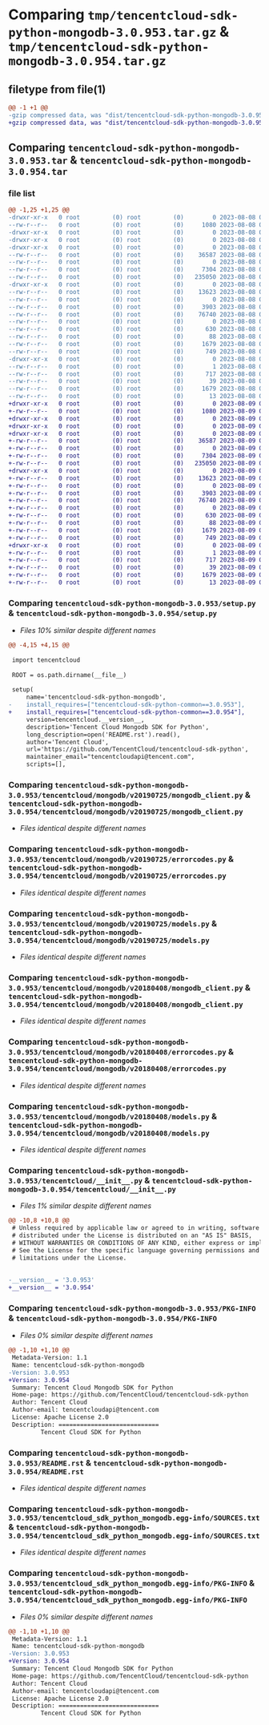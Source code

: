 # Comparing `tmp/tencentcloud-sdk-python-mongodb-3.0.953.tar.gz` & `tmp/tencentcloud-sdk-python-mongodb-3.0.954.tar.gz`

## filetype from file(1)

```diff
@@ -1 +1 @@
-gzip compressed data, was "dist/tencentcloud-sdk-python-mongodb-3.0.953.tar", last modified: Tue Aug  8 00:28:51 2023, max compression
+gzip compressed data, was "dist/tencentcloud-sdk-python-mongodb-3.0.954.tar", last modified: Wed Aug  9 00:28:47 2023, max compression
```

## Comparing `tencentcloud-sdk-python-mongodb-3.0.953.tar` & `tencentcloud-sdk-python-mongodb-3.0.954.tar`

### file list

```diff
@@ -1,25 +1,25 @@
-drwxr-xr-x   0 root         (0) root         (0)        0 2023-08-08 00:28:51.000000 tencentcloud-sdk-python-mongodb-3.0.953/
--rw-r--r--   0 root         (0) root         (0)     1080 2023-08-08 00:28:51.000000 tencentcloud-sdk-python-mongodb-3.0.953/setup.py
-drwxr-xr-x   0 root         (0) root         (0)        0 2023-08-08 00:28:51.000000 tencentcloud-sdk-python-mongodb-3.0.953/tencentcloud/
-drwxr-xr-x   0 root         (0) root         (0)        0 2023-08-08 00:28:51.000000 tencentcloud-sdk-python-mongodb-3.0.953/tencentcloud/mongodb/
-drwxr-xr-x   0 root         (0) root         (0)        0 2023-08-08 00:28:51.000000 tencentcloud-sdk-python-mongodb-3.0.953/tencentcloud/mongodb/v20190725/
--rw-r--r--   0 root         (0) root         (0)    36587 2023-08-08 00:28:51.000000 tencentcloud-sdk-python-mongodb-3.0.953/tencentcloud/mongodb/v20190725/mongodb_client.py
--rw-r--r--   0 root         (0) root         (0)        0 2023-08-08 00:28:51.000000 tencentcloud-sdk-python-mongodb-3.0.953/tencentcloud/mongodb/v20190725/__init__.py
--rw-r--r--   0 root         (0) root         (0)     7304 2023-08-08 00:28:51.000000 tencentcloud-sdk-python-mongodb-3.0.953/tencentcloud/mongodb/v20190725/errorcodes.py
--rw-r--r--   0 root         (0) root         (0)   235050 2023-08-08 00:28:51.000000 tencentcloud-sdk-python-mongodb-3.0.953/tencentcloud/mongodb/v20190725/models.py
-drwxr-xr-x   0 root         (0) root         (0)        0 2023-08-08 00:28:51.000000 tencentcloud-sdk-python-mongodb-3.0.953/tencentcloud/mongodb/v20180408/
--rw-r--r--   0 root         (0) root         (0)    13623 2023-08-08 00:28:51.000000 tencentcloud-sdk-python-mongodb-3.0.953/tencentcloud/mongodb/v20180408/mongodb_client.py
--rw-r--r--   0 root         (0) root         (0)        0 2023-08-08 00:28:51.000000 tencentcloud-sdk-python-mongodb-3.0.953/tencentcloud/mongodb/v20180408/__init__.py
--rw-r--r--   0 root         (0) root         (0)     3903 2023-08-08 00:28:51.000000 tencentcloud-sdk-python-mongodb-3.0.953/tencentcloud/mongodb/v20180408/errorcodes.py
--rw-r--r--   0 root         (0) root         (0)    76740 2023-08-08 00:28:51.000000 tencentcloud-sdk-python-mongodb-3.0.953/tencentcloud/mongodb/v20180408/models.py
--rw-r--r--   0 root         (0) root         (0)        0 2023-08-08 00:28:51.000000 tencentcloud-sdk-python-mongodb-3.0.953/tencentcloud/mongodb/__init__.py
--rw-r--r--   0 root         (0) root         (0)      630 2023-08-08 00:28:51.000000 tencentcloud-sdk-python-mongodb-3.0.953/tencentcloud/__init__.py
--rw-r--r--   0 root         (0) root         (0)       88 2023-08-08 00:28:51.000000 tencentcloud-sdk-python-mongodb-3.0.953/setup.cfg
--rw-r--r--   0 root         (0) root         (0)     1679 2023-08-08 00:28:51.000000 tencentcloud-sdk-python-mongodb-3.0.953/PKG-INFO
--rw-r--r--   0 root         (0) root         (0)      749 2023-08-08 00:28:51.000000 tencentcloud-sdk-python-mongodb-3.0.953/README.rst
-drwxr-xr-x   0 root         (0) root         (0)        0 2023-08-08 00:28:51.000000 tencentcloud-sdk-python-mongodb-3.0.953/tencentcloud_sdk_python_mongodb.egg-info/
--rw-r--r--   0 root         (0) root         (0)        1 2023-08-08 00:28:51.000000 tencentcloud-sdk-python-mongodb-3.0.953/tencentcloud_sdk_python_mongodb.egg-info/dependency_links.txt
--rw-r--r--   0 root         (0) root         (0)      717 2023-08-08 00:28:51.000000 tencentcloud-sdk-python-mongodb-3.0.953/tencentcloud_sdk_python_mongodb.egg-info/SOURCES.txt
--rw-r--r--   0 root         (0) root         (0)       39 2023-08-08 00:28:51.000000 tencentcloud-sdk-python-mongodb-3.0.953/tencentcloud_sdk_python_mongodb.egg-info/requires.txt
--rw-r--r--   0 root         (0) root         (0)     1679 2023-08-08 00:28:51.000000 tencentcloud-sdk-python-mongodb-3.0.953/tencentcloud_sdk_python_mongodb.egg-info/PKG-INFO
--rw-r--r--   0 root         (0) root         (0)       13 2023-08-08 00:28:51.000000 tencentcloud-sdk-python-mongodb-3.0.953/tencentcloud_sdk_python_mongodb.egg-info/top_level.txt
+drwxr-xr-x   0 root         (0) root         (0)        0 2023-08-09 00:28:47.000000 tencentcloud-sdk-python-mongodb-3.0.954/
+-rw-r--r--   0 root         (0) root         (0)     1080 2023-08-09 00:28:47.000000 tencentcloud-sdk-python-mongodb-3.0.954/setup.py
+drwxr-xr-x   0 root         (0) root         (0)        0 2023-08-09 00:28:47.000000 tencentcloud-sdk-python-mongodb-3.0.954/tencentcloud/
+drwxr-xr-x   0 root         (0) root         (0)        0 2023-08-09 00:28:47.000000 tencentcloud-sdk-python-mongodb-3.0.954/tencentcloud/mongodb/
+drwxr-xr-x   0 root         (0) root         (0)        0 2023-08-09 00:28:47.000000 tencentcloud-sdk-python-mongodb-3.0.954/tencentcloud/mongodb/v20190725/
+-rw-r--r--   0 root         (0) root         (0)    36587 2023-08-09 00:28:47.000000 tencentcloud-sdk-python-mongodb-3.0.954/tencentcloud/mongodb/v20190725/mongodb_client.py
+-rw-r--r--   0 root         (0) root         (0)        0 2023-08-09 00:28:47.000000 tencentcloud-sdk-python-mongodb-3.0.954/tencentcloud/mongodb/v20190725/__init__.py
+-rw-r--r--   0 root         (0) root         (0)     7304 2023-08-09 00:28:47.000000 tencentcloud-sdk-python-mongodb-3.0.954/tencentcloud/mongodb/v20190725/errorcodes.py
+-rw-r--r--   0 root         (0) root         (0)   235050 2023-08-09 00:28:47.000000 tencentcloud-sdk-python-mongodb-3.0.954/tencentcloud/mongodb/v20190725/models.py
+drwxr-xr-x   0 root         (0) root         (0)        0 2023-08-09 00:28:47.000000 tencentcloud-sdk-python-mongodb-3.0.954/tencentcloud/mongodb/v20180408/
+-rw-r--r--   0 root         (0) root         (0)    13623 2023-08-09 00:28:47.000000 tencentcloud-sdk-python-mongodb-3.0.954/tencentcloud/mongodb/v20180408/mongodb_client.py
+-rw-r--r--   0 root         (0) root         (0)        0 2023-08-09 00:28:47.000000 tencentcloud-sdk-python-mongodb-3.0.954/tencentcloud/mongodb/v20180408/__init__.py
+-rw-r--r--   0 root         (0) root         (0)     3903 2023-08-09 00:28:47.000000 tencentcloud-sdk-python-mongodb-3.0.954/tencentcloud/mongodb/v20180408/errorcodes.py
+-rw-r--r--   0 root         (0) root         (0)    76740 2023-08-09 00:28:47.000000 tencentcloud-sdk-python-mongodb-3.0.954/tencentcloud/mongodb/v20180408/models.py
+-rw-r--r--   0 root         (0) root         (0)        0 2023-08-09 00:28:47.000000 tencentcloud-sdk-python-mongodb-3.0.954/tencentcloud/mongodb/__init__.py
+-rw-r--r--   0 root         (0) root         (0)      630 2023-08-09 00:28:47.000000 tencentcloud-sdk-python-mongodb-3.0.954/tencentcloud/__init__.py
+-rw-r--r--   0 root         (0) root         (0)       88 2023-08-09 00:28:47.000000 tencentcloud-sdk-python-mongodb-3.0.954/setup.cfg
+-rw-r--r--   0 root         (0) root         (0)     1679 2023-08-09 00:28:47.000000 tencentcloud-sdk-python-mongodb-3.0.954/PKG-INFO
+-rw-r--r--   0 root         (0) root         (0)      749 2023-08-09 00:28:47.000000 tencentcloud-sdk-python-mongodb-3.0.954/README.rst
+drwxr-xr-x   0 root         (0) root         (0)        0 2023-08-09 00:28:47.000000 tencentcloud-sdk-python-mongodb-3.0.954/tencentcloud_sdk_python_mongodb.egg-info/
+-rw-r--r--   0 root         (0) root         (0)        1 2023-08-09 00:28:47.000000 tencentcloud-sdk-python-mongodb-3.0.954/tencentcloud_sdk_python_mongodb.egg-info/dependency_links.txt
+-rw-r--r--   0 root         (0) root         (0)      717 2023-08-09 00:28:47.000000 tencentcloud-sdk-python-mongodb-3.0.954/tencentcloud_sdk_python_mongodb.egg-info/SOURCES.txt
+-rw-r--r--   0 root         (0) root         (0)       39 2023-08-09 00:28:47.000000 tencentcloud-sdk-python-mongodb-3.0.954/tencentcloud_sdk_python_mongodb.egg-info/requires.txt
+-rw-r--r--   0 root         (0) root         (0)     1679 2023-08-09 00:28:47.000000 tencentcloud-sdk-python-mongodb-3.0.954/tencentcloud_sdk_python_mongodb.egg-info/PKG-INFO
+-rw-r--r--   0 root         (0) root         (0)       13 2023-08-09 00:28:47.000000 tencentcloud-sdk-python-mongodb-3.0.954/tencentcloud_sdk_python_mongodb.egg-info/top_level.txt
```

### Comparing `tencentcloud-sdk-python-mongodb-3.0.953/setup.py` & `tencentcloud-sdk-python-mongodb-3.0.954/setup.py`

 * *Files 10% similar despite different names*

```diff
@@ -4,15 +4,15 @@
 
 import tencentcloud
 
 ROOT = os.path.dirname(__file__)
 
 setup(
     name='tencentcloud-sdk-python-mongodb',
-    install_requires=["tencentcloud-sdk-python-common==3.0.953"],
+    install_requires=["tencentcloud-sdk-python-common==3.0.954"],
     version=tencentcloud.__version__,
     description='Tencent Cloud Mongodb SDK for Python',
     long_description=open('README.rst').read(),
     author='Tencent Cloud',
     url='https://github.com/TencentCloud/tencentcloud-sdk-python',
     maintainer_email="tencentcloudapi@tencent.com",
     scripts=[],
```

### Comparing `tencentcloud-sdk-python-mongodb-3.0.953/tencentcloud/mongodb/v20190725/mongodb_client.py` & `tencentcloud-sdk-python-mongodb-3.0.954/tencentcloud/mongodb/v20190725/mongodb_client.py`

 * *Files identical despite different names*

### Comparing `tencentcloud-sdk-python-mongodb-3.0.953/tencentcloud/mongodb/v20190725/errorcodes.py` & `tencentcloud-sdk-python-mongodb-3.0.954/tencentcloud/mongodb/v20190725/errorcodes.py`

 * *Files identical despite different names*

### Comparing `tencentcloud-sdk-python-mongodb-3.0.953/tencentcloud/mongodb/v20190725/models.py` & `tencentcloud-sdk-python-mongodb-3.0.954/tencentcloud/mongodb/v20190725/models.py`

 * *Files identical despite different names*

### Comparing `tencentcloud-sdk-python-mongodb-3.0.953/tencentcloud/mongodb/v20180408/mongodb_client.py` & `tencentcloud-sdk-python-mongodb-3.0.954/tencentcloud/mongodb/v20180408/mongodb_client.py`

 * *Files identical despite different names*

### Comparing `tencentcloud-sdk-python-mongodb-3.0.953/tencentcloud/mongodb/v20180408/errorcodes.py` & `tencentcloud-sdk-python-mongodb-3.0.954/tencentcloud/mongodb/v20180408/errorcodes.py`

 * *Files identical despite different names*

### Comparing `tencentcloud-sdk-python-mongodb-3.0.953/tencentcloud/mongodb/v20180408/models.py` & `tencentcloud-sdk-python-mongodb-3.0.954/tencentcloud/mongodb/v20180408/models.py`

 * *Files identical despite different names*

### Comparing `tencentcloud-sdk-python-mongodb-3.0.953/tencentcloud/__init__.py` & `tencentcloud-sdk-python-mongodb-3.0.954/tencentcloud/__init__.py`

 * *Files 1% similar despite different names*

```diff
@@ -10,8 +10,8 @@
 # Unless required by applicable law or agreed to in writing, software
 # distributed under the License is distributed on an "AS IS" BASIS,
 # WITHOUT WARRANTIES OR CONDITIONS OF ANY KIND, either express or implied.
 # See the License for the specific language governing permissions and
 # limitations under the License.
 
 
-__version__ = '3.0.953'
+__version__ = '3.0.954'
```

### Comparing `tencentcloud-sdk-python-mongodb-3.0.953/PKG-INFO` & `tencentcloud-sdk-python-mongodb-3.0.954/PKG-INFO`

 * *Files 0% similar despite different names*

```diff
@@ -1,10 +1,10 @@
 Metadata-Version: 1.1
 Name: tencentcloud-sdk-python-mongodb
-Version: 3.0.953
+Version: 3.0.954
 Summary: Tencent Cloud Mongodb SDK for Python
 Home-page: https://github.com/TencentCloud/tencentcloud-sdk-python
 Author: Tencent Cloud
 Author-email: tencentcloudapi@tencent.com
 License: Apache License 2.0
 Description: ============================
         Tencent Cloud SDK for Python
```

### Comparing `tencentcloud-sdk-python-mongodb-3.0.953/README.rst` & `tencentcloud-sdk-python-mongodb-3.0.954/README.rst`

 * *Files identical despite different names*

### Comparing `tencentcloud-sdk-python-mongodb-3.0.953/tencentcloud_sdk_python_mongodb.egg-info/SOURCES.txt` & `tencentcloud-sdk-python-mongodb-3.0.954/tencentcloud_sdk_python_mongodb.egg-info/SOURCES.txt`

 * *Files identical despite different names*

### Comparing `tencentcloud-sdk-python-mongodb-3.0.953/tencentcloud_sdk_python_mongodb.egg-info/PKG-INFO` & `tencentcloud-sdk-python-mongodb-3.0.954/tencentcloud_sdk_python_mongodb.egg-info/PKG-INFO`

 * *Files 0% similar despite different names*

```diff
@@ -1,10 +1,10 @@
 Metadata-Version: 1.1
 Name: tencentcloud-sdk-python-mongodb
-Version: 3.0.953
+Version: 3.0.954
 Summary: Tencent Cloud Mongodb SDK for Python
 Home-page: https://github.com/TencentCloud/tencentcloud-sdk-python
 Author: Tencent Cloud
 Author-email: tencentcloudapi@tencent.com
 License: Apache License 2.0
 Description: ============================
         Tencent Cloud SDK for Python
```

